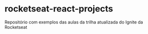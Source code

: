 # rocketseat-react-projects

Repositório com exemplos das aulas da trilha atualizada do Ignite da Rocketseat
